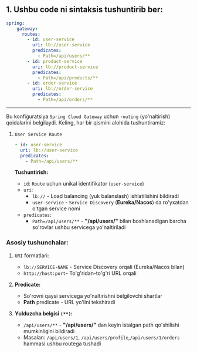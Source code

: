 ## 1. Ushbu code ni sintaksis tushuntirib ber:

```yaml
spring:
    gateway:
      routes:
        - id: user-service
          uri: lb://user-service
          predicates:
            - Path=/api/users/**
        - id: product-service
          uri: lb://product-service
          predicates:
            - Path=/api/products/**
        - id: order-service
          uri: lb://order-service
          predicates:
            - Path=/api/orders/**
```

---

Bu konfiguratsiya `Spring Cloud Gateway` uchun `routing` (yo'naltirish) qoidalarini belgilaydi. Keling, har bir qismini alohida tushuntiramiz:

1. `User Service Route`

    ```yaml
    - id: user-service
      uri: lb://user-service
      predicates:
        - Path=/api/users/**
    ```

    **Tushuntirish:**

   - `id`: `Route` uchun unikal identifikator (`user-service`)
   - `uri`:
     - `lb://` - Load balancing (yuk balanslash) ishlatilishini bildiradi
     - `user-service` - `Service Discovery` (**Eureka/Nacos**) da ro'yxatdan o'tgan service nomi
   - `predicates`:
     - `Path=/api/users/**` - **"/api/users/"** bilan boshlanadigan barcha so'rovlar ushbu servicega yo'naltiriladi

### Asosiy tushunchalar:

1. `URI` formatlari:
   - `lb://SERVICE-NAME` - Service Discovery orqali (Eureka/Nacos bilan)
   - `http://host:port`- To'g'ridan-to'g'ri URL orqali
   
2. **Predicate:**
    - So'rovni qaysi servicega yo'naltirishni belgilovchi shartlar
    - **Path** predicate - URL yo'lini tekshiradi
3. **Yulduzcha belgisi `(**)`:** 

   - `/api/users/**` - **"/api/users/"** dan keyin istalgan path qo'shilishi mumkinligini bildiradi
   - Masalan: `/api/users/1`, `/api/users/profile`,`/api/users/1/orders` hammasi ushbu routega tushadi



























































































